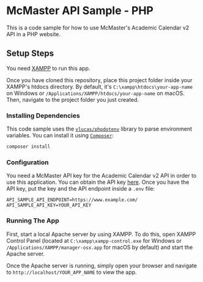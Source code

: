 # McMaster API Sample - PHP
This is a code sample for how to use McMaster's Academic Calendar v2 API in a PHP website.

## Setup Steps
You need [XAMPP](https://www.apachefriends.org/index.html) to run this app.

Once you have cloned this repository, place this project folder inside your XAMPP's htdocs directory. By default, it's `C:\xampp\htdocs\your-app-name` on Windows or `/Applications/XAMPP/htdocs/your-app-name` on macOS. Then, navigate to the project folder you just created.

### Installing Dependencies
This code sample uses the [`vlucas/phpdotenv`](https://github.com/vlucas/phpdotenv) library to parse environment variables. You can install it using [`Composer`](https://getcomposer.org/):
```bash
composer install
``` 

### Configuration
You need a McMaster API key for the Academic Calendar v2 API in order to use this application. You can obtain the API key [here](https://developer.api.mcmaster.ca/). Once you have the API key, put the key and the API endpoint inside a `.env` file:
```
API_SAMPLE_API_ENDPOINT=https://www.example.com/
API_SAMPLE_API_KEY=YOUR_API_KEY
```

### Running The App
First, start a local Apache server by using XAMPP. To do this, open XAMPP Control Panel (located at `C:\xampp\xampp-control.exe` for Windows or `/Applications/XAMPP/manager-osx.app` for macOS by default) and start the Apache server.

Once the Apache server is running, simply open your browser and navigate to `http://localhost/YOUR_APP_NAME` to view the app.